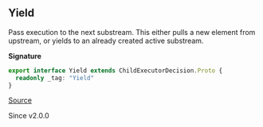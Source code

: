 ## Yield

Pass execution to the next substream. This either pulls a new element
from upstream, or yields to an already created active substream.

**Signature**

```ts
export interface Yield extends ChildExecutorDecision.Proto {
  readonly _tag: "Yield"
}
```

[Source](https://github.com/Effect-TS/effect/tree/main/packages/effect/src/ChildExecutorDecision.ts#L66)

Since v2.0.0